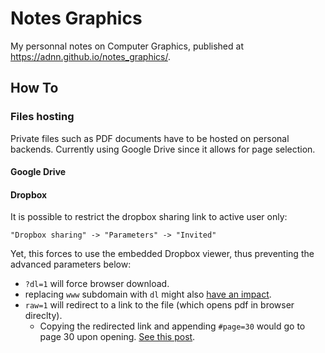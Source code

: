 # Notes Graphics

My personnal notes on Computer Graphics, published at https://adnn.github.io/notes_graphics/.

## How To

### Files hosting

Private files such as PDF documents have to be hosted on personal backends. Currently using Google Drive since it allows for page selection.

#### Google Drive

#### Dropbox

It is possible to restrict the dropbox sharing link to active user only:

    "Dropbox sharing" -> "Parameters" -> "Invited"

Yet, this forces to use the embedded Dropbox viewer, thus preventing the advanced parameters below:
* `?dl=1` will force browser download.
* replacing `www` subdomain  with `dl` might also [have an impact](https://www.dropboxforum.com/t5/Create-upload-and-share/public-links-to-raw-files/m-p/110392/highlight/true#M5978).
* `raw=1` will redirect to a link to the file (which opens pdf in browser direclty).
  * Copying the redirected link and appending `#page=30` would go to page 30 upon opening. [See this post](https://www.dropboxforum.com/t5/View-download-and-export/Navigate-to-a-particular-page-of-pdf-file-on-load/m-p/623265/highlight/true#M38854).
